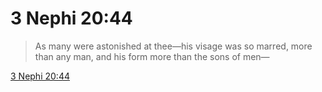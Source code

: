 # 3 Nephi 20:44

> As many were astonished at thee—his visage was so marred, more than any man, and his form more than the sons of men—

[3 Nephi 20:44](https://www.churchofjesuschrist.org/study/scriptures/bofm/3-ne/20?lang=eng&id=p44#p44)


